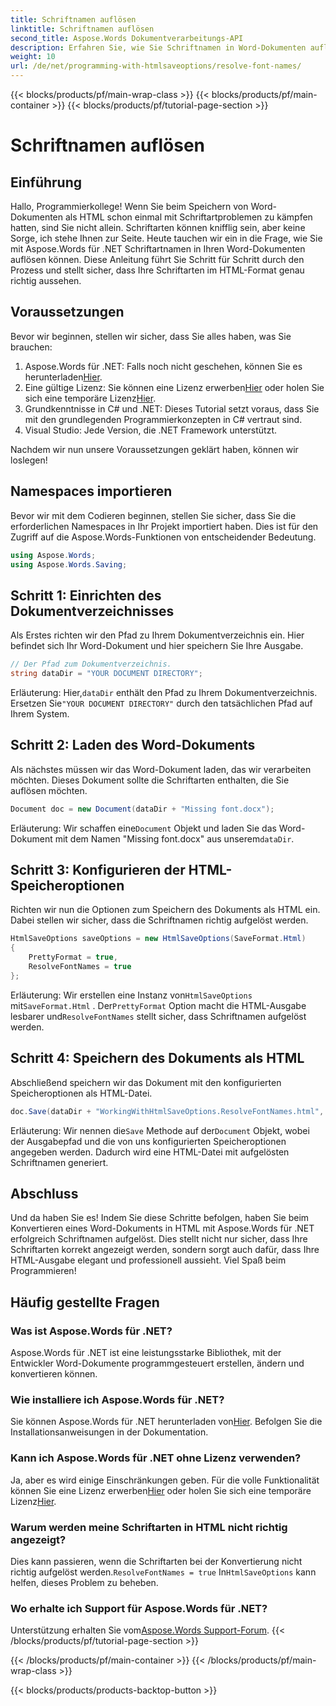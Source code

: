 ```yaml
---
title: Schriftnamen auflösen
linktitle: Schriftnamen auflösen
second_title: Aspose.Words Dokumentverarbeitungs-API
description: Erfahren Sie, wie Sie Schriftnamen in Word-Dokumenten auflösen, wenn Sie sie mit Aspose.Words für .NET in HTML konvertieren. Schritt-für-Schritt-Anleitung mit ausführlichen Erklärungen.
weight: 10
url: /de/net/programming-with-htmlsaveoptions/resolve-font-names/
---
```


{{< blocks/products/pf/main-wrap-class >}}
{{< blocks/products/pf/main-container >}}
{{< blocks/products/pf/tutorial-page-section >}}

# Schriftnamen auflösen

## Einführung

Hallo, Programmierkollege! Wenn Sie beim Speichern von Word-Dokumenten als HTML schon einmal mit Schriftartproblemen zu kämpfen hatten, sind Sie nicht allein. Schriftarten können knifflig sein, aber keine Sorge, ich stehe Ihnen zur Seite. Heute tauchen wir ein in die Frage, wie Sie mit Aspose.Words für .NET Schriftartnamen in Ihren Word-Dokumenten auflösen können. Diese Anleitung führt Sie Schritt für Schritt durch den Prozess und stellt sicher, dass Ihre Schriftarten im HTML-Format genau richtig aussehen.

## Voraussetzungen

Bevor wir beginnen, stellen wir sicher, dass Sie alles haben, was Sie brauchen:

1.  Aspose.Words für .NET: Falls noch nicht geschehen, können Sie es herunterladen[Hier](https://releases.aspose.com/words/net/).
2.  Eine gültige Lizenz: Sie können eine Lizenz erwerben[Hier](https://purchase.aspose.com/buy) oder holen Sie sich eine temporäre Lizenz[Hier](https://purchase.aspose.com/temporary-license/).
3. Grundkenntnisse in C# und .NET: Dieses Tutorial setzt voraus, dass Sie mit den grundlegenden Programmierkonzepten in C# vertraut sind.
4. Visual Studio: Jede Version, die .NET Framework unterstützt.

Nachdem wir nun unsere Voraussetzungen geklärt haben, können wir loslegen!

## Namespaces importieren

Bevor wir mit dem Codieren beginnen, stellen Sie sicher, dass Sie die erforderlichen Namespaces in Ihr Projekt importiert haben. Dies ist für den Zugriff auf die Aspose.Words-Funktionen von entscheidender Bedeutung.

```csharp
using Aspose.Words;
using Aspose.Words.Saving;
```

## Schritt 1: Einrichten des Dokumentverzeichnisses

Als Erstes richten wir den Pfad zu Ihrem Dokumentverzeichnis ein. Hier befindet sich Ihr Word-Dokument und hier speichern Sie Ihre Ausgabe.

```csharp
// Der Pfad zum Dokumentverzeichnis.
string dataDir = "YOUR DOCUMENT DIRECTORY";
```

Erläuterung:
 Hier,`dataDir` enthält den Pfad zu Ihrem Dokumentverzeichnis. Ersetzen Sie`"YOUR DOCUMENT DIRECTORY"` durch den tatsächlichen Pfad auf Ihrem System.

## Schritt 2: Laden des Word-Dokuments

Als nächstes müssen wir das Word-Dokument laden, das wir verarbeiten möchten. Dieses Dokument sollte die Schriftarten enthalten, die Sie auflösen möchten.

```csharp
Document doc = new Document(dataDir + "Missing font.docx");
```

Erläuterung:
 Wir schaffen eine`Document` Objekt und laden Sie das Word-Dokument mit dem Namen "Missing font.docx" aus unserem`dataDir`.

## Schritt 3: Konfigurieren der HTML-Speicheroptionen

Richten wir nun die Optionen zum Speichern des Dokuments als HTML ein. Dabei stellen wir sicher, dass die Schriftnamen richtig aufgelöst werden.

```csharp
HtmlSaveOptions saveOptions = new HtmlSaveOptions(SaveFormat.Html)
{
    PrettyFormat = true,
    ResolveFontNames = true
};
```

Erläuterung:
 Wir erstellen eine Instanz von`HtmlSaveOptions` mit`SaveFormat.Html` . Der`PrettyFormat` Option macht die HTML-Ausgabe lesbarer und`ResolveFontNames` stellt sicher, dass Schriftnamen aufgelöst werden.

## Schritt 4: Speichern des Dokuments als HTML

Abschließend speichern wir das Dokument mit den konfigurierten Speicheroptionen als HTML-Datei.

```csharp
doc.Save(dataDir + "WorkingWithHtmlSaveOptions.ResolveFontNames.html", saveOptions);
```

Erläuterung:
 Wir nennen die`Save` Methode auf der`Document` Objekt, wobei der Ausgabepfad und die von uns konfigurierten Speicheroptionen angegeben werden. Dadurch wird eine HTML-Datei mit aufgelösten Schriftnamen generiert.

## Abschluss

Und da haben Sie es! Indem Sie diese Schritte befolgen, haben Sie beim Konvertieren eines Word-Dokuments in HTML mit Aspose.Words für .NET erfolgreich Schriftnamen aufgelöst. Dies stellt nicht nur sicher, dass Ihre Schriftarten korrekt angezeigt werden, sondern sorgt auch dafür, dass Ihre HTML-Ausgabe elegant und professionell aussieht. Viel Spaß beim Programmieren!

## Häufig gestellte Fragen

### Was ist Aspose.Words für .NET?
Aspose.Words für .NET ist eine leistungsstarke Bibliothek, mit der Entwickler Word-Dokumente programmgesteuert erstellen, ändern und konvertieren können.

### Wie installiere ich Aspose.Words für .NET?
 Sie können Aspose.Words für .NET herunterladen von[Hier](https://releases.aspose.com/words/net/). Befolgen Sie die Installationsanweisungen in der Dokumentation.

### Kann ich Aspose.Words für .NET ohne Lizenz verwenden?
 Ja, aber es wird einige Einschränkungen geben. Für die volle Funktionalität können Sie eine Lizenz erwerben[Hier](https://purchase.aspose.com/buy) oder holen Sie sich eine temporäre Lizenz[Hier](https://purchase.aspose.com/temporary-license/).

### Warum werden meine Schriftarten in HTML nicht richtig angezeigt?
 Dies kann passieren, wenn die Schriftarten bei der Konvertierung nicht richtig aufgelöst werden.`ResolveFontNames = true` In`HtmlSaveOptions` kann helfen, dieses Problem zu beheben.

### Wo erhalte ich Support für Aspose.Words für .NET?
 Unterstützung erhalten Sie vom[Aspose.Words Support-Forum](https://forum.aspose.com/c/words/8).
{{< /blocks/products/pf/tutorial-page-section >}}

{{< /blocks/products/pf/main-container >}}
{{< /blocks/products/pf/main-wrap-class >}}

{{< blocks/products/products-backtop-button >}}
